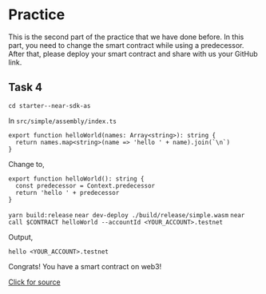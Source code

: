 # Practice

This is the second part of the practice that we have done before. In this part, you need to change the smart contract while using a predecessor. After that, please deploy your smart contract and share with us your GitHub link.  

## Task 4

`cd starter--near-sdk-as`

In `src/simple/assembly/index.ts`
```
export function helloWorld(names: Array<string>): string {
  return names.map<string>(name => 'hello ' + name).join(`\n`)
}
```
Change to,
```
export function helloWorld(): string {
  const predecessor = Context.predecessor
  return 'hello ' + predecessor
}
```
`yarn build:release`
`near dev-deploy ./build/release/simple.wasm`
`near call $CONTRACT helloWorld --accountId <YOUR_ACCOUNT>.testnet`

Output,
```
hello <YOUR_ACCOUNT>.testnet
```

Congrats! You have a smart contract on web3! 

[Click for source](https://hackmd.io/@8CW3mmC9RNiEjxI9m33vqA/near-ncd-i-first-smart-contract#Your-First-NEAR-Smart-Contract-Challenge)



















